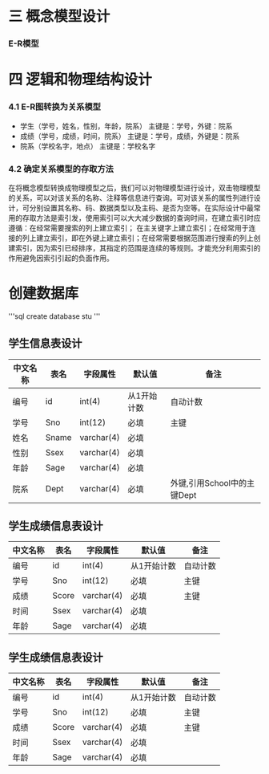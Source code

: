 # 三 概念模型设计
### E-R模型

# 四 逻辑和物理结构设计
### 4.1 E-R图转换为关系模型
- 学生（学号，姓名，性别，年龄，院系） 主键是：学号，外键：院系
- 成绩（学号，成绩，时间，院系） 主键是：学号，成绩，外键是：院系
- 院系（学校名字，地点） 主键是：学校名字
### 4.2 确定关系模型的存取方法
在将概念模型转换成物理模型之后，我们可以对物理模型进行设计，双击物理模型的关系，可以对该关系的名称、注释等信息进行查询。可对该关系的属性列进行设计，可分别设置其名称、码、数据类型以及主码、是否为空等。在实际设计中最常用的存取方法是索引发，使用索引可以大大减少数据的查询时间，在建立索引时应遵循：在经常需要搜索的列上建立索引；  在主关键字上建立索引；在经常用于连接的列上建立索引，即在外键上建立索引；在经常需要根据范围进行搜索的列上创建索引，因为索引已经排序，其指定的范围是连续的等规则。才能充分利用索引的作用避免因索引引起的负面作用。                                                  
# 创建数据库
'''sql
create database stu
'''


## 学生信息表设计
| 中文名称 | 表名 | 字段属性 | 默认值 | 备注 |
|---------|-----|---------|-------|------|
| 编号 |id | int(4) | 从1开始计数 | 自动计数 |
| 学号 | Sno | int(12) | 必填 | 主键 |
| 姓名 | Sname | varchar(4) | 必填 |  |
| 性别 | Ssex | varchar(4) | 必填 |  |
| 年龄 | Sage | varchar(4) | 必填 |  |
| 院系 | Dept | varchar(4) | 必填 | 外键,引用School中的主键Dept |


## 学生成绩信息表设计
| 中文名称 | 表名 | 字段属性 | 默认值 | 备注 |
|---------|-----|---------|-------|------|
| 编号 |id | int(4) | 从1开始计数 | 自动计数 |
| 学号 | Sno | int(12) | 必填 | 主键 |
| 成绩 | Score | varchar(4) | 必填 |主键  |
| 时间 | Ssex | varchar(4) | 必填 |  |
| 年龄 | Sage | varchar(4) | 必填 |  |

## 学生成绩信息表设计
| 中文名称 | 表名 | 字段属性 | 默认值 | 备注 |
|---------|-----|---------|-------|------|
| 编号 |id | int(4) | 从1开始计数 | 自动计数 |
| 学号 | Sno | int(12) | 必填 | 主键 |
| 成绩 | Score | varchar(4) | 必填 |主键  |
| 时间 | Ssex | varchar(4) | 必填 |  |
| 年龄 | Sage | varchar(4) | 必填 |  |


